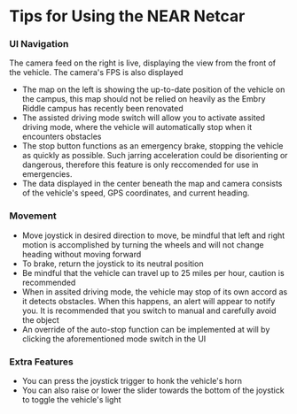 # Tips for Using the NEAR Netcar


### UI Navigation

The camera feed on the right is live, displaying the view from the front of the vehicle. The camera's FPS is also displayed
* The map on the left is showing the up-to-date position of the vehicle on the campus, this map should not be relied on heavily as the Embry Riddle campus has recently been renovated
* The assisted driving mode switch will allow you to activate assited driving mode, where the vehicle will automatically
stop when it encounters obstacles
* The stop button functions as an emergency brake, stopping the vehicle as quickly as possible. Such jarring acceleration could
be disorienting or dangerous, therefore this feature is only reccomended for use in emergencies.
* The data displayed in the center beneath the map and camera consists of the vehicle's speed, GPS coordinates, and current heading.


### Movement

* Move joystick in desired direction to move, be mindful that left and right motion is accomplished by turning the wheels
and will not change heading without moving forward
* To brake, return the joystick to its neutral position
* Be mindful that the vehicle can travel up to 25 miles per hour, caution is recommended
* When in assited driving mode, the vehicle may stop of its own accord as it detects obstacles. When this happens, an alert will
appear to notify you. It is recommended that you switch to manual and carefully avoid the object
* An override of the auto-stop function can be implemented at will by clicking the aforementioned mode switch in the UI

### Extra Features

* You can press the joystick trigger to honk the vehicle's horn
* You can also raise or lower the slider towards the bottom of the joystick to toggle the vehicle's light
